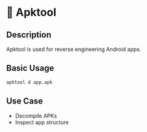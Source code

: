 # 📱 Apktool

## Description
Apktool is used for reverse engineering Android apps.

## Basic Usage
```bash
apktool d app.apk
```

## Use Case
- Decompile APKs
- Inspect app structure
